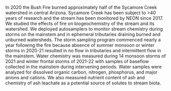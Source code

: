 In 2020 the Bush Fire burned approximately half of the Sycamore Creek watershed in central Arizona. Sycamore Creek has been subject to >40 years of research and the stream has been monitored by NEON since 2017. We studied the effects of fire on biogeochemistry of the stream and its watershed. We deployed autosamplers to monitor stream chemistry during storms on the mainstem and in ephemeral tributaries draining burned and unburned watersheds. The storm sampling program commenced nearly a year following the fire because absence of summer monsoon or winter storms in 2020-21 resulted in no flow in tributaries and intermittent flow in the mainstem. Water chemistry was measured during 14 monsoon storms of 2021 and winter frontal storms of 2021-22 with samples of baseflow collected in the mainstem during intervening periods. Water samples were analyzed for dissolved organic carbon, nitrogen, phosphorus, and major anions and cations. We also measured nutrient content of ash and chemistry of ash leachate as a potential source of solutes to stream biota. 
